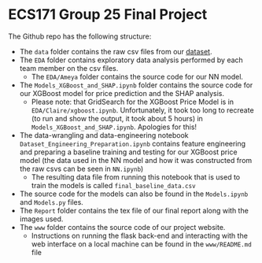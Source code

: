 # ECS171 Group 25 Final Project

The Github repo has the following structure:

- The `data` folder contains the raw csv files from our
  [dataset](https://www.kaggle.com/datasets/nicholasjhana/energy-consumption-generation-prices-and-weather).
- The `EDA` folder contains exploratory data analysis performed by each team member
  on the csv files.
  - The `EDA/Ameya` folder contains the source code for our NN model.
- The `Models_XGBoost_and_SHAP.ipynb` folder contains the source code for our XGBoost model for price prediction and the SHAP analysis.
  - Please note: that GridSearch for the XGBoost Price Model is in `EDA/Claire/xgboost.ipynb`.  Unfortunately, it took too long to recreate (to run and show the output, it took about 5 hours) in `Models_XGBoost_and_SHAP.ipynb`.  Apologies for this!
- The data-wrangling and data-engineering notebook `Dataset_Engineering_Preparation.ipynb` contains feature engineering and preparing a baseline training and testing for our XGBoost price model (the data used in the NN model and how it was constructed from the raw csvs can be seen in `NN.ipynb`)
  - The resulting data file from running this notebook that is used to train the models is called `final_baseline_data.csv`
- The source code for the models can also be found in the `Models.ipynb` and
  `Models.py` files.
- The `Report` folder contains the tex file of our final report along with the
  images used.
- The `www` folder contains the source code of
  our project website.
  - Instructions on running the flask back-end and interacting with the web
    interface on a local machine can be found in the `www/README.md` file
